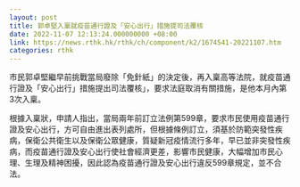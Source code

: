 ```yaml
---
layout: post
title: 郭卓堅入稟就疫苗通行證及「安心出行」措施提司法覆核
date: 2022-11-07 12:13:24.000000000 +08:00
link: https://news.rthk.hk/rthk/ch/component/k2/1674541-20221107.htm
categories: rthk
---
```


市民郭卓堅繼早前挑戰當局廢除「免針紙」的決定後，再入稟高等法院，就疫苗通行證及「安心出行」措施提出司法覆核」，要求法庭取消有關措施，是他本月內第3次入稟。

根據入稟狀，申請人指出，當局兩年前訂立法例第599章，要求市民使用疫苗通行證及安心出行，方可自由進出表列處所，但根據條例訂立，須基於防範突發性疾病，保衛公共衛生以及保衛公眾健康，質疑新冠疫情流行多年，早已並非突發性疾病，而疫苗通行證及安心出行使社會經濟更差，影響市民健康，大幅增加市民心理、生理及精神困擾，因此認為疫苗通行證及安心出行違反599章規定，並不合法。
